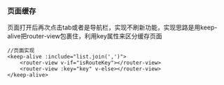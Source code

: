 ### 页面缓存

页面打开后再次点击tab或者是导航栏，实现不刷新功能，实现思路是用keep-alive把router-view包裹住，利用key属性来区分缓存页面

```
//页面实现
<keep-alive :include="list.join(',')">
    <router-view v-if="isRouteKey"></router-view>
    <router-view :key="key" v-else></router-view>
</keep-alive>
```



